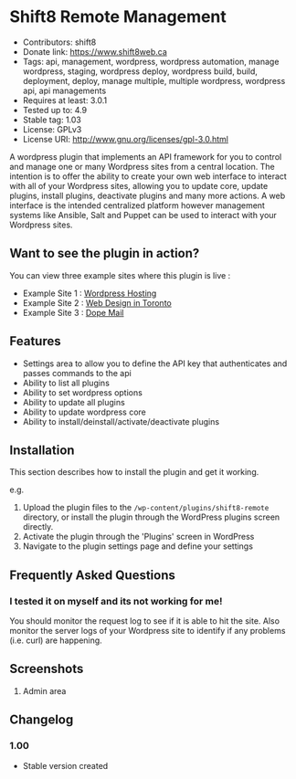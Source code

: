 # Shift8 Remote Management
* Contributors: shift8
* Donate link: https://www.shift8web.ca
* Tags: api, management, wordpress, wordpress automation, manage wordpress, staging, wordpress deploy, wordpress build, build, deployment, deploy, manage multiple, multiple wordpress, wordpress api, api managements
* Requires at least: 3.0.1
* Tested up to: 4.9
* Stable tag: 1.03
* License: GPLv3
* License URI: http://www.gnu.org/licenses/gpl-3.0.html

A wordpress plugin that implements an API framework for you to control and manage one or many Wordpress sites from a central location. The intention is to offer the ability to create your own web interface to interact with all of your Wordpress sites, allowing you to update core, update plugins, install plugins, deactivate plugins and many more actions. A web interface is the intended centralized platform however management systems like Ansible, Salt and Puppet can be used to interact with your Wordpress sites.

## Want to see the plugin in action?

You can view three example sites where this plugin is live :

- Example Site 1 : [Wordpress Hosting](https://www.stackstar.com "Wordpress Hosting")
- Example Site 2 : [Web Design in Toronto](https://www.shift8web.ca "Web Design in Toronto")
- Example Site 3 : [Dope Mail](https://dopemail.com "Buy Weed Online")

## Features

- Settings area to allow you to define the API key that authenticates and passes commands to the api
- Ability to list all plugins
- Ability to set wordpress options
- Ability to update all plugins
- Ability to update wordpress core
- Ability to install/deinstall/activate/deactivate plugins

## Installation 

This section describes how to install the plugin and get it working.

e.g.

1. Upload the plugin files to the `/wp-content/plugins/shift8-remote` directory, or install the plugin through the WordPress plugins screen directly.
2. Activate the plugin through the 'Plugins' screen in WordPress
3. Navigate to the plugin settings page and define your settings

## Frequently Asked Questions 

### I tested it on myself and its not working for me! 

You should monitor the request log to see if it is able to hit the site. Also monitor the server logs of your Wordpress site to identify if any problems (i.e. curl) are happening.

## Screenshots 

1. Admin area

## Changelog 

### 1.00
* Stable version created
